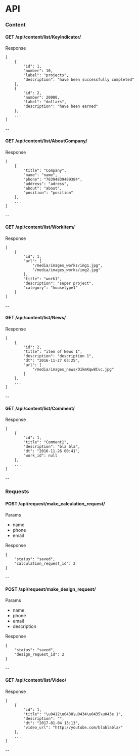 # API

### Content

#### GET /api/content/list/KeyIndicator/

Response

    [
        {
            "id": 1, 
            "number": 10, 
            "label": "projects", 
            "description": "have been successfully completed"
        }, 
        {
            "id": 2, 
            "number": 20000, 
            "label": "dollars", 
            "description": "have been earned"
        },
        ...
    ]
    
--
    
#### GET /api/content/list/AboutCompany/

Response

    [
        {
            "title": "Company", 
            "name": "name", 
            "phone": "78394839489384", 
            "address": "adress", 
            "about": "about", 
            "position": "position"
        },
        ...
    ]
    
--
    
#### GET /api/content/list/WorkItem/

Response

    [
        {
            "id": 1, 
            "url": [
                "/media/images_works/img1.jpg", 
                "/media/images_works/img2.jpg"
            ], 
            "title": "work1", 
            "description": "super project", 
            "category": "housetype1"
        }
    ]

--

#### GET /api/content/list/News/

Response

    [
        {
            "id": 2, 
            "title": "item of News 1", 
            "description": "description 1", 
            "dt": "2016-11-27 03:25", 
            "url": [
                "/media/images_news/O1kmKqw8Cvc.jpg"
            ]
        },
        ...
    ]

--

#### GET /api/content/list/Comment/

Response

    [
        {
            "id": 1, 
            "title": "Comment1", 
            "description": "bla bla", 
            "dt": "2016-11-26 00:41", 
            "work_id": null
        },
        ...
    ]

--

### Requests

#### POST /api/request/make_calculation_request/

Params
 - name
 - phone
 - email

Response

    {
        "status": "saved",
        "calculation_request_id": 2
    }
    
--
    
#### POST /api/request/make_design_request/

Params
 - name
 - phone
 - email
 - description

Response

    {
        "status": "saved", 
        "design_request_id": 2
    }

--

#### GET /api/content/list/Video/

Response

    [
        {
            "id": 1, 
            "title": "\u0412\u0438\u0434\u0435\u043e 1", 
            "description": "", 
            "dt": "2017-01-04 13:13", 
            "video_url": "http://youtube.com/blablabla/"
        },
        ...
    ]

--
